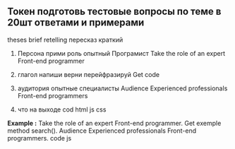 Токен
подготовь тестовые вопросы по теме  в 20шт ответами и примерами
----

theses
brief retelling 
пересказ краткий

1.  Персона 
    прими роль опытный Програмист
    Take the role of an expert Front-end programmer 
2. глагол 
    напиши 
    верни 
    перейфразируй 
    Get code
3. аудитория 
    опытные специалисты
	Audience Experienced professionals Front-end programmers

5. что на выходе
    cod html js css

**Example :**
Take the role of an expert Front-end programmer. Get exemple method search(). Audience Experienced professionals Front-end programmers. code js